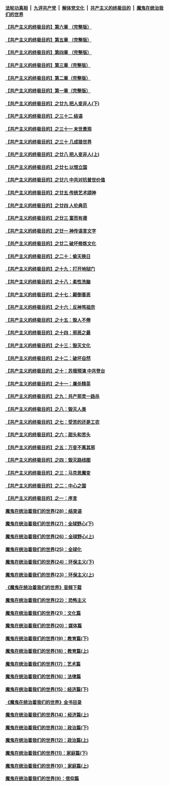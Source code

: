 ####  [法轮功真相](../../../../basic/blob/master/README.md?t=06051701) &nbsp;|&nbsp; [九评共产党](../../../../9ping.md/blob/master/README.md?t=06051701) &nbsp;|&nbsp; [解体党文化](../../../../jtdwh.md/blob/master/README.md?t=06051701)  &nbsp;|&nbsp; [共产主义的终极目的](../../../../gczydzjmd.md/blob/master/README.md?t=06051701) &nbsp;|&nbsp; [魔鬼在统治我们的世界](../../../../mgztzwmdsj.md/blob/master/README.md?t=06051701) 

#### [【共产主义的终极目的】第六章 （完整版）](../pages/nsc422/n11428913.md?t=06051701) 

#### [【共产主义的终极目的】第五章 （完整版）](../pages/nsc422/n11428912.md?t=06051701) 

#### [【共产主义的终极目的】第四章 （完整版）](../pages/nsc422/n11428907.md?t=06051701) 

#### [【共产主义的终极目的】第三章（完整版）](../pages/nsc422/n11428848.md?t=06051701) 

#### [【共产主义的终极目的】第二章（完整版）](../pages/nsc422/n11428831.md?t=06051701) 

#### [【共产主义的终极目的】第一章（完整版）](../pages/nsc422/n11417651.md?t=06051701) 

#### [【共产主义的终极目的】之廿九 把人变非人(下)](../pages/nsc422/n11344140.md?t=06051701) 

#### [【共产主义的终极目的】之三十二 结语](../pages/nsc422/n11360535.md?t=06051701) 

#### [【共产主义的终极目的】之三十一 末世景观](../pages/nsc422/n11351129.md?t=06051701) 

#### [【共产主义的终极目的】之三十 几成狼世界](../pages/nsc422/n11348280.md?t=06051701) 

#### [【共产主义的终极目的】之廿八 把人变非人(上)](../pages/nsc422/n11340492.md?t=06051701) 

#### [【共产主义的终极目的】之廿七 以恨立国](../pages/nsc422/n11336944.md?t=06051701) 

#### [【共产主义的终极目的】之廿六 中共对抗普世价值](../pages/nsc422/n11324785.md?t=06051701) 

#### [【共产主义的终极目的】之廿五 传统艺术颂神](../pages/nsc422/n11296396.md?t=06051701) 

#### [【共产主义的终极目的】之廿四 人伦典范](../pages/nsc422/n11296397.md?t=06051701) 

#### [【共产主义的终极目的】之廿三 富而有德](../pages/nsc422/n11283598.md?t=06051701) 

#### [【共产主义的终极目的】之廿一 神传语言文字](../pages/nsc422/n11263265.md?t=06051701) 

#### [【共产主义的终极目的】之廿二 破坏修炼文化](../pages/nsc422/n11245728.md?t=06051701) 

#### [【共产主义的终极目的】之二十：偷天换日](../pages/nsc422/n11238846.md?t=06051701) 

#### [【共产主义的终极目的】之十九：打开地狱门](../pages/nsc422/n11206376.md?t=06051701) 

#### [【共产主义的终极目的】之十八：柔性洗脑](../pages/nsc422/n11199994.md?t=06051701) 

#### [【共产主义的终极目的】之十七：颠倒善恶](../pages/nsc422/n11179782.md?t=06051701) 

#### [【共产主义的终极目的】之十六：反神骂祖宗](../pages/nsc422/n11166798.md?t=06051701) 

#### [【共产主义的终极目的】之十五：毁人不倦](../pages/nsc422/n11166792.md?t=06051701) 

#### [【共产主义的终极目的】之十四：邪恶之最](../pages/nsc422/n11150249.md?t=06051701) 

#### [【共产主义的终极目的】之十三：毁灭文化](../pages/nsc422/n11135227.md?t=06051701) 

#### [【共产主义的终极目的】之十二：破坏自然](../pages/nsc422/n11135214.md?t=06051701) 

#### [【共产主义的终极目的】之十：苏俄预演 中共登台](../pages/nsc422/n11118424.md?t=06051701) 

#### [【共产主义的终极目的】之十一：屠杀精英](../pages/nsc422/n11118442.md?t=06051701) 

#### [【共产主义的终极目的】之九：共产邪灵一路杀](../pages/nsc422/n11114139.md?t=06051701) 

#### [【共产主义的终极目的】之八：毁灭人类](../pages/nsc422/n11108503.md?t=06051701) 

#### [【共产主义的终极目的】之七：受苦的还是工农](../pages/nsc422/n11101809.md?t=06051701) 

#### [【共产主义的终极目的】之六：甜头和苦头](../pages/nsc422/n11096971.md?t=06051701) 

#### [【共产主义的终极目的】之五：万变不离其邪](../pages/nsc422/n11091285.md?t=06051701) 

#### [【共产主义的终极目的】之四：毁灭路线图](../pages/nsc422/n11086284.md?t=06051701) 

#### [【共产主义的终极目的】之三：马克思魔变](../pages/nsc422/n11061941.md?t=06051701) 

#### [【共产主义的终极目的】之二：中心之国](../pages/nsc422/n11047728.md?t=06051701) 

#### [【共产主义的终极目的】之一：序言](../pages/nsc422/n11086077.md?t=06051701) 

#### [魔鬼在统治着我们的世界(28)：结束语](../pages/nsc422/n10936246.md?t=06051701) 

#### [魔鬼在统治着我们的世界(27)：全球野心(下)](../pages/nsc422/n10928319.md?t=06051701) 

#### [魔鬼在统治着我们的世界(26)：全球野心(上)](../pages/nsc422/n10900318.md?t=06051701) 

#### [魔鬼在统治着我们的世界(25)：全球化](../pages/nsc422/n10788205.md?t=06051701) 

#### [魔鬼在统治着我们的世界(24)：环保主义(下)](../pages/nsc422/n10695307.md?t=06051701) 

#### [魔鬼在统治着我们的世界(23)：环保主义(上)](../pages/nsc422/n10688613.md?t=06051701) 

#### [《魔鬼在统治着我们的世界》音频下载](../pages/nsc422/n10635553.md?t=06051701) 

#### [魔鬼在统治着我们的世界(22)：恐怖主义](../pages/nsc422/n10614727.md?t=06051701) 

#### [魔鬼在统治着我们的世界(21)：文化篇](../pages/nsc422/n10597706.md?t=06051701) 

#### [魔鬼在统治着我们的世界(20)：媒体篇](../pages/nsc422/n10586579.md?t=06051701) 

#### [魔鬼在统治着我们的世界(19)：教育篇(下)](../pages/nsc422/n10564808.md?t=06051701) 

#### [魔鬼在统治着我们的世界(18)：教育篇(上)](../pages/nsc422/n10526970.md?t=06051701) 

#### [魔鬼在统治着我们的世界(17)：艺术篇](../pages/nsc422/n10499093.md?t=06051701) 

#### [魔鬼在统治着我们的世界(16)：法律篇](../pages/nsc422/n10485969.md?t=06051701) 

#### [魔鬼在统治着我们的世界(15)：经济篇(下)](../pages/nsc422/n10469975.md?t=06051701) 

#### [《魔鬼在统治着我们的世界》全书目录](../pages/nsc422/n10464261.md?t=06051701) 

#### [魔鬼在统治着我们的世界(14)：经济篇(上)](../pages/nsc422/n10457370.md?t=06051701) 

#### [魔鬼在统治着我们的世界(13)：政治篇(下)](../pages/nsc422/n10448270.md?t=06051701) 

#### [魔鬼在统治着我们的世界(12)：政治篇(上)](../pages/nsc422/n10444576.md?t=06051701) 

#### [魔鬼在统治着我们的世界(11)：家庭篇(下)](../pages/nsc422/n10440961.md?t=06051701) 

#### [魔鬼在统治着我们的世界(10)：家庭篇(上)](../pages/nsc422/n10435448.md?t=06051701) 

#### [魔鬼在统治着我们的世界(9)：信仰篇](../pages/nsc422/n10432159.md?t=06051701) 


